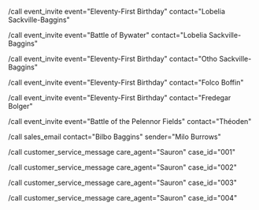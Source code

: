 

/call event_invite event="Eleventy-First Birthday" contact="Lobelia Sackville-Baggins"

/call event_invite event="Battle of Bywater" contact="Lobelia Sackville-Baggins"


/call event_invite event="Eleventy-First Birthday" contact="Otho Sackville-Baggins"

/call event_invite event="Eleventy-First Birthday" contact="Folco Boffin"

/call event_invite event="Eleventy-First Birthday" contact="Fredegar Bolger"


/call event_invite event="Battle of the Pelennor Fields" contact="Théoden"


/call sales_email contact="Bilbo Baggins" sender="Milo Burrows"


/call customer_service_message care_agent="Sauron" case_id="001"

/call customer_service_message care_agent="Sauron" case_id="002"

/call customer_service_message care_agent="Sauron" case_id="003"

/call customer_service_message care_agent="Sauron" case_id="004"

